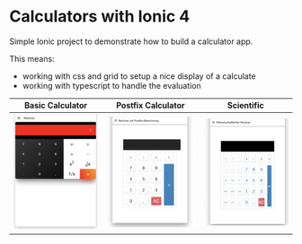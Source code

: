 # Calculators with Ionic 4

Simple Ionic project to demonstrate how to build a calculator app.

This means:
- working with css and grid to setup a nice display of a calculate
- working with typescript to handle the evaluation 


Basic Calculator | Postfix Calculator | Scientific
---------------- | ------------------ | ---------------------
![Basic Calculator](images/basic.png) | ![Calculator with Postfix](images/postfix.png) | ![Scientific Calculator](images/scientific.png)

